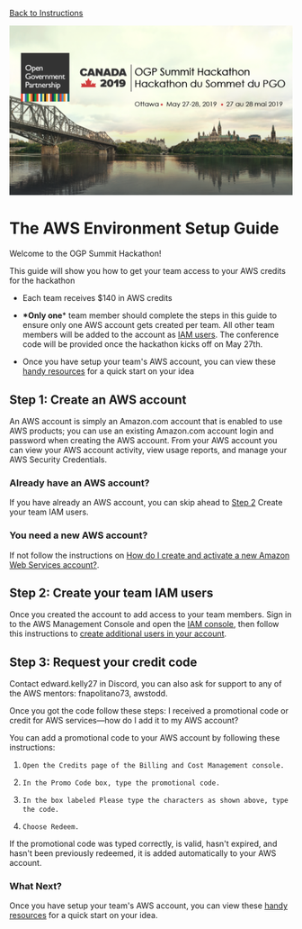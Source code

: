 [Back to Instructions](./README.md)

![](media/1c253bf5f390611493e677757d08f8d7.png)

# The AWS Environment Setup Guide

Welcome to the OGP Summit Hackathon!

This guide will show you how to get your team access to your AWS credits for
the hackathon

-   Each team receives \$140 in AWS credits

-   **\*Only one**\* team member should complete the steps in this guide to ensure only one AWS account gets created per team. All other team members will be added to the account as [IAM users](). The conference code will be provided once the hackathon kicks off on May 27th.

-   Once you have setup your team's AWS account, you can view these [handy resources](./Technical-Reference-Guide-for-AWS.md) for a quick start on your idea

 
Step 1: Create an AWS account
----------------------------------

An AWS account is simply an Amazon.com account that is enabled to use AWS products; you can use an existing Amazon.com account login and password when creating the AWS account. From your AWS account you can view your AWS account activity, view usage reports, and manage your AWS Security Credentials.

### Already have an AWS account?

If you have already an AWS account, you can skip ahead to [Step 2](#_Step_2:_Create) Create your team IAM users.

### You need a new AWS account?

If not follow the instructions on [How do I create and activate a new Amazon Web Services account?](https://aws.amazon.com/premiumsupport/knowledge-center/create-and-activate-aws-account/).

Step 2: Create your team IAM users
-------------------------------------------

Once you created the account to add access to your team members.
Sign in to the AWS Management Console and open the [IAM console](https://console.aws.amazon.com/iam/), then follow this instructions to [create additional users in your account](https://docs.aws.amazon.com/IAM/latest/UserGuide/id_users_create.html).

Step 3: Request your credit code
--------------------------------------------------------------

Contact edward.kelly27 in Discord, you can also ask for support to any of the  AWS mentors: fnapolitano73, awstodd.

Once you got the code follow these steps: I received a promotional code or credit for AWS services—how do I add it to my AWS account?
 
You can add a promotional code to your AWS account by following these instructions:

1.     Open the Credits page of the Billing and Cost Management console.

2.     In the Promo Code box, type the promotional code.

3.     In the box labeled Please type the characters as shown above, type the code.

4.     Choose Redeem.

If the promotional code was typed correctly, is valid, hasn't expired, and hasn't been previously redeemed, it is added automatically to your AWS account.

### What Next?

Once you have setup your team's AWS account, you can view these [handy resources](./Technical-Reference-Guide-for-AWS.md) for a quick start on your idea.
